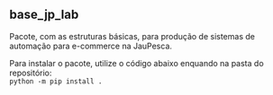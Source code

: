 ## base_jp_lab ##

Pacote, com as estruturas básicas, para produção de sistemas de automação para e-commerce na JauPesca.

Para instalar o pacote, utilize o código abaixo enquando na pasta do repositório:\
``` python -m pip install . ```
